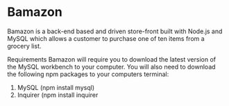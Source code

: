 # Bamazon

Bamazon is a back-end based and driven store-front built with Node.js and MySQL which allows a customer to purchase one of ten items from a grocery list. 

Requirements
Bamazon will require you to download the latest version of the MySQL workbench to your computer. You will also need to download the following npm packages to your computers terminal:
1. MySQL (npm install mysql)
1. Inquirer (npm install inquirer
